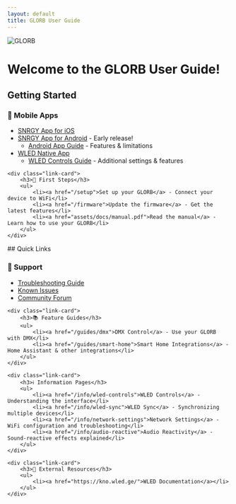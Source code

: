 ```yaml
---
layout: default
title: GLORB User Guide
---
```


<img src="assets/images/banner.png" alt="GLORB" class="banner">

# Welcome to the GLORB User Guide!

## Getting Started

<div class="quick-links">
    <div class="link-card">
        <h3>📱 Mobile Apps</h3>
        <ul>
            <li><a href="https://apps.apple.com/us/app/snrgy/id6587549578">SNRGY App for iOS</a></li>
            <li><a href="https://play.google.com/store/apps/details?id=com.snrgy.studio&pli=1">SNRGY App for Android</a> - Early release!
                <ul>
                    <li><a href="/info/android-app">Android App Guide</a> - Features & limitations</li>
                </ul>
            </li>
            <li><a href="https://play.google.com/store/apps/details?id=ca.cgagnier.wlednativeandroid&hl=en">WLED Native App</a>
                <ul>
                    <li><a href="/info/wled-controls">WLED Controls Guide</a> - Additional settings & features</li>
                </ul>
            </li>
        </ul>
    </div>

    <div class="link-card">
        <h3>🚀 First Steps</h3>
        <ul>
            <li><a href="/setup">Set up your GLORB</a> - Connect your device to WiFi</li>
            <li><a href="/firmware">Update the firmware</a> - Get the latest features</li>
            <li><a href="assets/docs/manual.pdf">Read the manual</a> - Learn how to use your GLORB</li>
        </ul>
    </div>
</div>
## Quick Links

<div class="quick-links">
    <div class="link-card">
        <h3>🔧 Support</h3>
        <ul>
            <li><a href="/troubleshooting">Troubleshooting Guide</a></li>
            <li><a href="/known-issues">Known Issues</a></li>
            <li><a href="https://discord.com/invite/hnQ5V2GNjh">Community Forum</a></li>
        </ul>
    </div>

    <div class="link-card">
        <h3>📚 Feature Guides</h3>
        <ul>
            <li><a href="/guides/dmx">DMX Control</a> - Use your GLORB with DMX</li>
            <li><a href="/guides/smart-home">Smart Home Integrations</a> - Home Assistant & other integrations</li>
        </ul>
    </div>
    
    <div class="link-card">
        <h3>ℹ️ Information Pages</h3>
        <ul>
            <li><a href="/info/wled-controls">WLED Controls</a> - Understanding the interface</li>
            <li><a href="/info/wled-sync">WLED Sync</a> - Synchronizing multiple devices</li>
            <li><a href="/info/network-settings">Network Settings</a> - WiFi configuration and troubleshooting</li>
            <li><a href="/info/audio-reactive">Audio Reactivity</a> - Sound-reactive effects explained</li>
        </ul>
    </div>
    
    <div class="link-card">
        <h3>📖 External Resources</h3>
        <ul>
            <li><a href="https://kno.wled.ge/">WLED Documentation</a></li>
        </ul>
    </div>
</div>